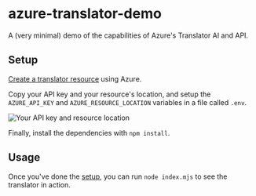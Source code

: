 # azure-translator-demo

A (very minimal) demo of the capabilities of Azure's Translator AI and API.

## Setup

[Create a translator resource](https://portal.azure.com/#create/hub) using Azure.

Copy your API key and your resource's location, and setup the `AZURE_API_KEY` and `AZURE_RESOURCE_LOCATION` variables in a file called `.env`.

![Your API key and resource location](https://learn.microsoft.com/en-us/azure/ai-services/translator/media/quickstarts/keys-and-endpoint-portal.png) 

Finally, install the dependencies with `npm install`.

## Usage

Once you've done the [setup](#setup), you can run `node index.mjs` to see the translator in action.
